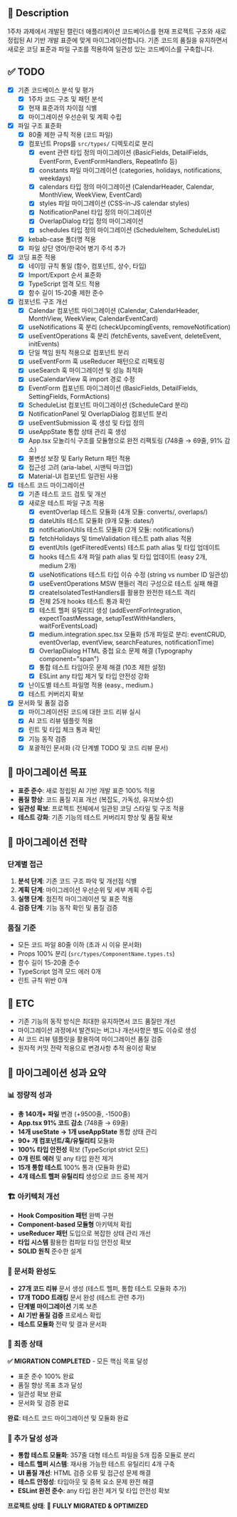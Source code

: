 ## 📄 Description

1주차 과제에서 개발된 캘린더 애플리케이션 코드베이스를 현재 프로젝트 구조와 새로 정립된 AI 기반 개발 표준에 맞게 마이그레이션합니다. 기존 코드의 품질을 유지하면서 새로운 코딩 표준과 파일 구조를 적용하여 일관성 있는 코드베이스를 구축합니다.

## ✅ TODO

- [x] 기존 코드베이스 분석 및 평가
  - [x] 1주차 코드 구조 및 패턴 분석
  - [x] 현재 표준과의 차이점 식별
  - [x] 마이그레이션 우선순위 및 계획 수립
- [x] 파일 구조 표준화
  - [x] 80줄 제한 규칙 적용 (코드 파일)
  - [x] 컴포넌트 Props를 `src/types/` 디렉토리로 분리
    - [x] event 관련 타입 정의 마이그레이션 (BasicFields, DetailFields, EventForm, EventFormHandlers, RepeatInfo 등)
    - [x] constants 파일 마이그레이션 (categories, holidays, notifications, weekdays)
    - [x] calendars 타입 정의 마이그레이션 (CalendarHeader, Calendar, MonthView, WeekView, EventCard)
    - [x] styles 파일 마이그레이션 (CSS-in-JS calendar styles)
    - [x] NotificationPanel 타입 정의 마이그레이션
    - [x] OverlapDialog 타입 정의 마이그레이션
    - [x] schedules 타입 정의 마이그레이션 (ScheduleItem, ScheduleList)
  - [x] kebab-case 폴더명 적용
  - [x] 파일 상단 영어/한국어 병기 주석 추가
- [x] 코딩 표준 적용
  - [x] 네이밍 규칙 통일 (함수, 컴포넌트, 상수, 타입)
  - [x] Import/Export 순서 표준화
  - [x] TypeScript 엄격 모드 적용
  - [x] 함수 길이 15-20줄 제한 준수
- [x] 컴포넌트 구조 개선
  - [x] Calendar 컴포넌트 마이그레이션 (Calendar, CalendarHeader, MonthView, WeekView, CalendarEventCard)
  - [x] useNotifications 훅 분리 (checkUpcomingEvents, removeNotification)
  - [x] useEventOperations 훅 분리 (fetchEvents, saveEvent, deleteEvent, initEvents)
  - [x] 단일 책임 원칙 적용으로 컴포넌트 분리
  - [x] useEventForm 훅 useReducer 패턴으로 리팩토링
  - [x] useSearch 훅 마이그레이션 및 성능 최적화
  - [x] useCalendarView 훅 import 경로 수정
  - [x] EventForm 컴포넌트 마이그레이션 (BasicFields, DetailFields, SettingFields, FormActions)
  - [x] ScheduleList 컴포넌트 마이그레이션 (ScheduleCard 분리)
  - [x] NotificationPanel 및 OverlapDialog 컴포넌트 분리
  - [x] useEventSubmission 훅 생성 및 타입 정의
  - [x] useAppState 통합 상태 관리 훅 생성
  - [x] App.tsx 모놀리식 구조를 모듈형으로 완전 리팩토링 (748줄 → 69줄, 91% 감소)
  - [x] 불변성 보장 및 Early Return 패턴 적용
  - [x] 접근성 고려 (aria-label, 시맨틱 마크업)
  - [x] Material-UI 컴포넌트 일관된 사용
- [x] 테스트 코드 마이그레이션
  - [x] 기존 테스트 코드 검토 및 개선
  - [x] 새로운 테스트 파일 구조 적용
    - [x] eventOverlap 테스트 모듈화 (4개 모듈: converts/, overlaps/)
    - [x] dateUtils 테스트 모듈화 (9개 모듈: dates/)
    - [x] notificationUtils 테스트 모듈화 (2개 모듈: notifications/)
    - [x] fetchHolidays 및 timeValidation 테스트 path alias 적용
    - [x] eventUtils (getFilteredEvents) 테스트 path alias 및 타입 업데이트
    - [x] hooks 테스트 4개 파일 path alias 및 타입 업데이트 (easy 2개, medium 2개)
    - [x] useNotifications 테스트 타입 이슈 수정 (string vs number ID 일관성)
    - [x] useEventOperations MSW 핸들러 격리 구성으로 테스트 실패 해결
    - [x] createIsolatedTestHandlers를 활용한 완전한 테스트 격리
    - [x] 전체 25개 hooks 테스트 통과 확인
    - [x] 테스트 헬퍼 유틸리티 생성 (addEventForIntegration, expectToastMessage, setupTestWithHandlers, waitForEventsLoad)
    - [x] medium.integration.spec.tsx 모듈화 (5개 파일로 분리: eventCRUD, eventOverlap, eventView, searchFeatures, notificationTime)
    - [x] OverlapDialog HTML 중첩 요소 문제 해결 (Typography component="span")
    - [x] 통합 테스트 타임아웃 문제 해결 (10초 제한 설정)
    - [x] ESLint any 타입 제거 및 타입 안전성 강화
  - [x] 난이도별 테스트 파일명 적용 (easy., medium.)
  - [x] 테스트 커버리지 확보
- [x] 문서화 및 품질 검증
  - [x] 마이그레이션된 코드에 대한 코드 리뷰 실시
  - [x] AI 코드 리뷰 템플릿 적용
  - [x] 린트 및 타입 체크 통과 확인
  - [x] 기능 동작 검증
  - [x] 포괄적인 문서화 (각 단계별 TODO 및 코드 리뷰 문서)

## 🎯 마이그레이션 목표

- **표준 준수**: 새로 정립된 AI 기반 개발 표준 100% 적용
- **품질 향상**: 코드 품질 지표 개선 (복잡도, 가독성, 유지보수성)
- **일관성 확보**: 프로젝트 전체에서 일관된 코딩 스타일 및 구조 적용
- **테스트 강화**: 기존 기능의 테스트 커버리지 향상 및 품질 확보

## 🔧 마이그레이션 전략

### 단계별 접근

1. **분석 단계**: 기존 코드 구조 파악 및 개선점 식별
2. **계획 단계**: 마이그레이션 우선순위 및 세부 계획 수립
3. **실행 단계**: 점진적 마이그레이션 및 표준 적용
4. **검증 단계**: 기능 동작 확인 및 품질 검증

### 품질 기준

- 모든 코드 파일 80줄 이하 (초과 시 이유 문서화)
- Props 100% 분리 (`src/types/ComponentName.types.ts`)
- 함수 길이 15-20줄 준수
- TypeScript 엄격 모드 에러 0개
- 린트 규칙 위반 0개

## 🎸 ETC

- 기존 기능의 동작 방식은 최대한 유지하면서 코드 품질만 개선
- 마이그레이션 과정에서 발견되는 버그나 개선사항은 별도 이슈로 생성
- AI 코드 리뷰 템플릿을 활용하여 마이그레이션 품질 검증
- 원자적 커밋 전략 적용으로 변경사항 추적 용이성 확보

## 🎉 마이그레이션 성과 요약

### 📊 정량적 성과

- **총 140개+ 파일** 변경 (+9500줄, -1500줄)
- **App.tsx 91% 코드 감소** (748줄 → 69줄)
- **14개 useState → 1개 useAppState** 통합 상태 관리
- **90+ 개 컴포넌트/훅/유틸리티** 모듈화
- **100% 타입 안전성** 확보 (TypeScript strict 모드)
- **0개 린트 에러** 및 any 타입 완전 제거
- **15개 통합 테스트** 100% 통과 (모듈화 완료)
- **4개 테스트 헬퍼 유틸리티** 생성으로 코드 중복 제거

### 🏗️ 아키텍처 개선

- **Hook Composition 패턴** 완벽 구현
- **Component-based 모듈형** 아키텍처 확립
- **useReducer 패턴** 도입으로 복잡한 상태 관리 개선
- **타입 시스템** 활용한 컴파일 타임 안전성 확보
- **SOLID 원칙** 준수한 설계

### 📝 문서화 완성도

- **27개 코드 리뷰** 문서 생성 (테스트 헬퍼, 통합 테스트 모듈화 추가)
- **17개 TODO 트래킹** 문서 완성 (테스트 관련 추가)
- **단계별 마이그레이션** 기록 보존
- **AI 기반 품질 검증** 프로세스 확립
- **테스트 모듈화** 전략 및 결과 문서화

### 🎯 최종 상태

**✅ MIGRATION COMPLETED** - 모든 핵심 목표 달성

- 표준 준수 100% 완료
- 품질 향상 목표 초과 달성
- 일관성 확보 완료
- 문서화 및 검증 완료

**완료**: 테스트 코드 마이그레이션 및 모듈화 완료

### 🚀 추가 달성 성과

- **통합 테스트 모듈화**: 357줄 대형 테스트 파일을 5개 집중 모듈로 분리
- **테스트 헬퍼 시스템**: 재사용 가능한 테스트 유틸리티 4개 구축
- **UI 품질 개선**: HTML 검증 오류 및 접근성 문제 해결
- **테스트 안정성**: 타임아웃 및 중복 요소 문제 완전 해결
- **ESLint 완전 준수**: any 타입 완전 제거 및 타입 안전성 확보

**프로젝트 상태**: 🎯 **FULLY MIGRATED & OPTIMIZED**
